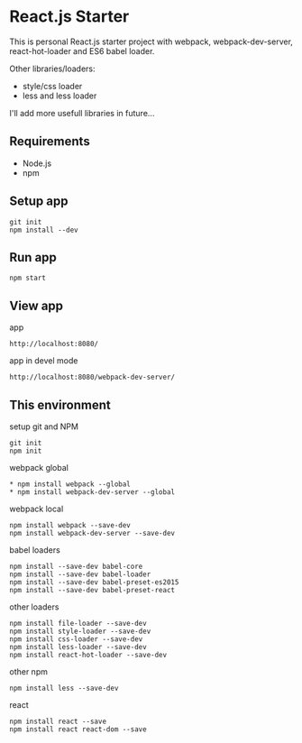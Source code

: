 # React.js Starter

This is personal React.js starter project with webpack, webpack-dev-server, react-hot-loader and ES6 babel loader.

Other libraries/loaders:
- style/css loader
- less and less loader

I'll add more usefull libraries in future...

## Requirements

- Node.js
- npm

## Setup app

```
git init
npm install --dev
```

## Run app

```
npm start
```

## View app
app
```
http://localhost:8080/
```
app in devel mode
```
http://localhost:8080/webpack-dev-server/
```

## This environment

setup git and NPM
```
git init
npm init
```

webpack global
```
* npm install webpack --global
* npm install webpack-dev-server --global
```

webpack local
```
npm install webpack --save-dev
npm install webpack-dev-server --save-dev
```

babel loaders
```
npm install --save-dev babel-core
npm install --save-dev babel-loader
npm install --save-dev babel-preset-es2015
npm install --save-dev babel-preset-react
```

other loaders
```
npm install file-loader --save-dev
npm install style-loader --save-dev
npm install css-loader --save-dev
npm install less-loader --save-dev
npm install react-hot-loader --save-dev
```

other npm
```
npm install less --save-dev
```

react
```
npm install react --save
npm install react react-dom --save
```